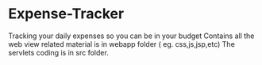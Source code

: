 # Expense-Tracker
Tracking your daily expenses so you can be in your budget
Contains all the web view related material is in webapp folder ( eg. css,js,jsp,etc)
The servlets coding is in src folder.
